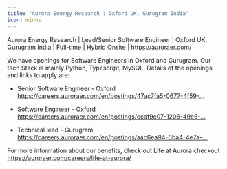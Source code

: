 ```yaml
---
title: "Aurora Energy Research : Oxford UK, Gurugram India"
icon: minus
---
```

Aurora Energy Research | Lead&#x2F;Senior Software Engineer | Oxford UK, Gurugram India | Full-time | Hybrid Onsite | <a href="https:&#x2F;&#x2F;auroraer.com&#x2F;" rel="nofollow">https:&#x2F;&#x2F;auroraer.com&#x2F;</a>

We have openings for Software Engineers in Oxford and Gurugram. Our tech Stack is mainly Python, Typescript, MySQL. Details of the openings and links to apply are:

* Senior Software Engineer - Oxford <a href="https:&#x2F;&#x2F;careers.auroraer.com&#x2F;en&#x2F;postings&#x2F;47ac7fa5-0677-4f59-b60e-41ac00859e36" rel="nofollow">https:&#x2F;&#x2F;careers.auroraer.com&#x2F;en&#x2F;postings&#x2F;47ac7fa5-0677-4f59-...</a>

* Software Engineer - Oxford <a href="https:&#x2F;&#x2F;careers.auroraer.com&#x2F;en&#x2F;postings&#x2F;ccaf9e07-1206-49e5-8fb9-bb7068ceab27" rel="nofollow">https:&#x2F;&#x2F;careers.auroraer.com&#x2F;en&#x2F;postings&#x2F;ccaf9e07-1206-49e5-...</a>

* Technical lead - Gurugram <a href="https:&#x2F;&#x2F;careers.auroraer.com&#x2F;en&#x2F;postings&#x2F;aac6ea94-6ba4-4e7a-8eb4-2bf6a76ff09c" rel="nofollow">https:&#x2F;&#x2F;careers.auroraer.com&#x2F;en&#x2F;postings&#x2F;aac6ea94-6ba4-4e7a-...</a>

For more information about our benefits, check out Life at Aurora checkout <a href="https:&#x2F;&#x2F;auroraer.com&#x2F;careers&#x2F;life-at-aurora&#x2F;" rel="nofollow">https:&#x2F;&#x2F;auroraer.com&#x2F;careers&#x2F;life-at-aurora&#x2F;</a>
